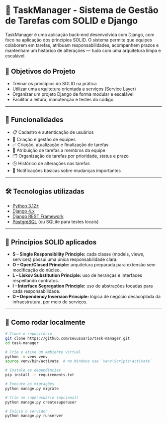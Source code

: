 # 🧱 TaskManager - Sistema de Gestão de Tarefas com SOLID e Django

TaskManager é uma aplicação back-end desenvolvida com Django, com foco na aplicação dos princípios SOLID. O sistema permite que equipes colaborem em tarefas, atribuam responsabilidades, acompanhem prazos e mantenham um histórico de alterações — tudo com uma arquitetura limpa e escalável.

## 🚀 Objetivos do Projeto

- Treinar os princípios do SOLID na prática
- Utilizar uma arquitetura orientada a serviços (Service Layer)
- Organizar um projeto Django de forma modular e escalável
- Facilitar a leitura, manutenção e testes do código

---

## 🧩 Funcionalidades

- 📋 Cadastro e autenticação de usuários
- 👥 Criação e gestão de equipes
- ✅ Criação, atualização e finalização de tarefas
- 🔄 Atribuição de tarefas a membros da equipe
- 🗂️ Organização de tarefas por prioridade, status e prazo
- 🕒 Histórico de alterações nas tarefas
- 🔔 Notificações básicas sobre mudanças importantes

---

## 🛠️ Tecnologias utilizadas

- [Python 3.12+](https://www.python.org/)
- [Django 4.x](https://www.djangoproject.com/)
- [Django REST Framework](https://www.django-rest-framework.org/)
- [PostgreSQL](https://www.postgresql.org/) (ou SQLite para testes locais)

---

## 🧱 Princípios SOLID aplicados

- **S – Single Responsibility Principle:** cada classe (models, views, services) possui uma única responsabilidade clara.
- **O – Open/Closed Principle:** arquitetura preparada para extensão sem modificação do núcleo.
- **L – Liskov Substitution Principle:** uso de heranças e interfaces respeitando contratos.
- **I – Interface Segregation Principle:** uso de abstrações focadas para cada responsabilidade.
- **D – Dependency Inversion Principle:** lógica de negócio desacoplada da infraestrutura, por meio de serviços.

---

## 🔧 Como rodar localmente

```bash
# Clone o repositório
git clone https://github.com/seuusuario/task-manager.git
cd task-manager

# Crie e ative um ambiente virtual
python -m venv venv
source venv/bin/activate  # no Windows use `venv\Scripts\activate`

# Instale as dependências
pip install -r requirements.txt

# Execute as migrações
python manage.py migrate

# Crie um superusuário (opcional)
python manage.py createsuperuser

# Inicie o servidor
python manage.py runserver
